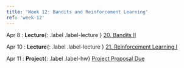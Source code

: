 ```yaml
---
title: 'Week 12: Bandits and Reinforcement Learning'
ref: 'week-12'
---
```


Apr 8
: **Lecture**{: .label .label-lecture } [20. Bandits II](lecture/lec20)

Apr 10
: **Lecture**{: .label .label-lecture } [21. Reinforcement Learning I](lecture/lec21)

Apr 11
: **Project**{: .label .label-hw} [Project Proposal Due](https://drive.google.com/file/d/1btr_5w1kp-1OHR0nmX4DzXO-EGXOUbYP/view)
